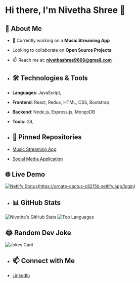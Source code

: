 # Hi there, I'm Nivetha Shree 👋

## 💼 About Me
- 🔭 Currently working on a **Music Streaming App**
- Looking to collaborate on **Open Source Projects**
- 📫 Reach me at: **nivethashree9666@gmail.com**

- ## 🛠️ Technologies & Tools
- **Languages**: JavaScript,
- **Frontend**: React, Redux, HTML, CSS, Bootstrap
- **Backend**: Node.js, Express.js, MongoDB
- **Tools**: Git,

- ## 📌 Pinned Repositories
- [Music Streaming App](https://github.com/Nivetha-deve/musicapp-frontend-capstone)
- [Social Media Application](https://github.com/Nivetha-deve/frontend-social-media)

## 🌐 Live Demo
[![Netlify Status](https://api.netlify.com/api/v1/badges/YOUR-BADGE-ID/deploy-status)](https://beamish-kangaroo-824e38.netlify.app/login)(https://ornate-cactus-c8215b.netlify.app/login)



- ## 📊 GitHub Stats
![Nivetha's GitHub Stats](https://github-readme-stats.vercel.app/api?username=Nivetha-deve&show_icons=true&theme=radical)
![Top Languages](https://github-readme-stats.vercel.app/api/top-langs/?username=Nivetha-deve&layout=compact&theme=radical)

## 😂 Random Dev Joke
![Jokes Card](https://readme-jokes.vercel.app/api?theme=radical)

- ## 📫 Connect with Me
- [LinkedIn](https://www.linkedin.com/in/nivetha-shree-499b49291/)
